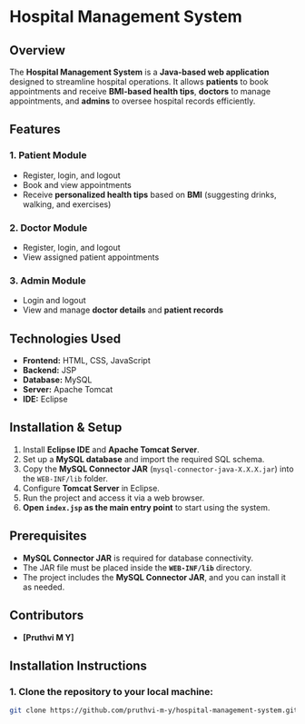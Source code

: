 # Hospital Management System

## Overview
The **Hospital Management System** is a **Java-based web application** designed to streamline hospital operations. It allows **patients** to book appointments and receive **BMI-based health tips**, **doctors** to manage appointments, and **admins** to oversee hospital records efficiently.

## Features

### 1. Patient Module
- Register, login, and logout
- Book and view appointments
- Receive **personalized health tips** based on **BMI** (suggesting drinks, walking, and exercises)

### 2. Doctor Module
- Register, login, and logout
- View assigned patient appointments

### 3. Admin Module
- Login and logout
- View and manage **doctor details** and **patient records**

## Technologies Used
- **Frontend:** HTML, CSS, JavaScript
- **Backend:** JSP
- **Database:** MySQL
- **Server:** Apache Tomcat
- **IDE:** Eclipse

## Installation & Setup
1. Install **Eclipse IDE** and **Apache Tomcat Server**.
2. Set up a **MySQL database** and import the required SQL schema.
3. Copy the **MySQL Connector JAR** (`mysql-connector-java-X.X.X.jar`) into the `WEB-INF/lib` folder.
4. Configure **Tomcat Server** in Eclipse.
5. Run the project and access it via a web browser.
6. **Open `index.jsp` as the main entry point** to start using the system.

## Prerequisites
- **MySQL Connector JAR** is required for database connectivity.
- The JAR file must be placed inside the **`WEB-INF/lib`** directory.
- The project includes the **MySQL Connector JAR**, and you can install it as needed.

## Contributors
- **[Pruthvi M Y]**

## Installation Instructions

### 1. Clone the repository to your local machine:
```sh
git clone https://github.com/pruthvi-m-y/hospital-management-system.git

